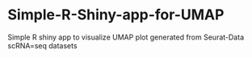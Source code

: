 # Simple-R-Shiny-app-for-UMAP
Simple R shiny app to visualize UMAP plot generated from Seurat-Data scRNA=seq datasets
